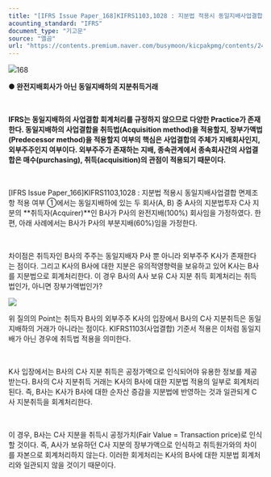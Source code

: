 ```yaml
---
title: "[IFRS Issue Paper_168]KIFRS1103,1028 : 지분법 적용시 동일지배사업결합 면제조항 적용 여부 ②"
acounting_standard: "IFRS"
document_type: "기고문"
source: "엘곰"
url: "https://contents.premium.naver.com/busymoon/kicpakpmg/contents/240723164121220zb"
---
```

![](https://n2.news.naver.com/l.gif?type=content)168

**● 완전지배회사가 아닌 동일지배하의 지분취득거래**

**​**

**IFRS는 동일지배하의 사업결합 회계처리를 규정하지 않으므로 다양한 Practice가 존재한다. 동일지배하의 사업결합을 취득법(Acquisition method)을 적용할지, 장부가액법(Predecessor method)을 적용할지 여부의 핵심은 사업결합의 주체가 지배회사인지, 외부주주인지 여부이다. 외부주주가 존재하는 지배, 종속관계에서 종속회사간의 사업결합은 매수(purchasing), 취득(acquisition)의 관점이 적용되기 때문이다.**

​

\[IFRS Issue Paper\_166\]KIFRS1103,1028 : 지분법 적용시 동일지배사업결합 면제조항 적용 여부 ①에서는 동일지배하에 있는 두 회사(A, B) 중 A사의 지분법투자 C사 지분의 **취득자(Acquirer)**인 B사가 P사의 완전지배(100%) 회사임을 가정하였다. 한편, 아래 사례에서는 B사가 P사의 부분지배(60%)임을 가정한다.

​

차이점은 취득자인 B사의 주주는 동일지배자 P사 뿐 아니라 외부주주 K사가 존재한다는 점이다. 그리고 K사의 B사에 대한 지분은 유의적영향력을 보유하고 있어 K사는 B사를 지분법으로 회계처리한다. 이 경우 B사의 A사 보유 C사 지분 취득 회계처리는 취득법인가, 아니면 장부가액법인가?

![](https://scs-phinf.pstatic.net/MjAyNDA3MjNfMjk0/MDAxNzIxNzE4ODI4MTgz.IfZM_ARNifoqkVeQ0ACPuVzeLhrNbpdBgW9HBZImR98g.xrhgCk5aOMmF7r2XOc7tfcm5TaVZOmTHHzGT0sfb1P8g.PNG/image.png?type=w800)

위 질의의 Point는 취득자 B사의 외부주주 K사의 입장에서 B사의 C사 지분취득은 동일지배하의 거래가 아니라는 점이다. KIFRS1103(사업결합) 기준서 적용은 이처럼 동일지배가 아닌 경우에 취득법 적용을 의미한다.

​

K사 입장에서는 B사의 C사 지분 취득은 공정가액으로 인식되어야 유용한 정보를 제공받는다. B사의 C사 지분취득 거래는 K사의 B사에 대한 지분법 적용의 일부로 회계처리 된다. 즉, B사는 K사가 B사에 대한 순자산 증감을 지분법에 반영하는 것과 일관되게 C사 지분취득을 회계처리한다.

​

이 경우, B사는 C사 지분을 취득시 공정가치(Fair Value = Transaction price)로 인식할 것이다. 즉, A사가 보유하던 C사 지분의 장부가액으로 인식하고 취득원가와의 차이를 자본으로 회계처리하지 않는다. 이러한 회게처리는 K사의 B사에 대한 지분법 회계처리와 일관되지 않을 것이기 때문이다.
